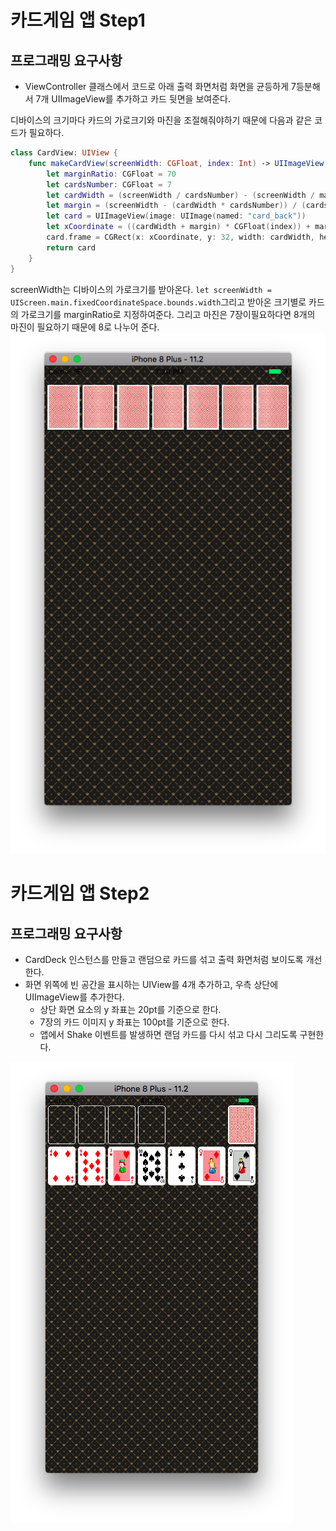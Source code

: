 # 카드게임 앱 Step1
## 프로그래밍 요구사항
* ViewController 클래스에서 코드로 아래 출력 화면처럼 화면을 균등하게 7등분해서 7개 UIImageView를 추가하고 카드 뒷면을 보여준다.

디바이스의 크기마다 카드의 가로크기와 마진을 조절해줘야하기 때문에 다음과 같은 코드가 필요하다.
```swift
class CardView: UIView {
    func makeCardView(screenWidth: CGFloat, index: Int) -> UIImageView {
        let marginRatio: CGFloat = 70
        let cardsNumber: CGFloat = 7
        let cardWidth = (screenWidth / cardsNumber) - (screenWidth / marginRatio)
        let margin = (screenWidth - (cardWidth * cardsNumber)) / (cardsNumber + 1)
        let card = UIImageView(image: UIImage(named: "card_back"))
        let xCoordinate = ((cardWidth + margin) * CGFloat(index)) + margin
        card.frame = CGRect(x: xCoordinate, y: 32, width: cardWidth, height: (screenWidth / cardsNumber) * 1.27)
        return card
    }
}
```
screenWidth는 디바이스의 가로크기를 받아온다. ```let screenWidth = UIScreen.main.fixedCoordinateSpace.bounds.width```그리고 받아온 크기별로
카드의 가로크기를 marginRatio로 지정하여준다. 그리고 마진은 7장이필요하다면 8개의 마진이 필요하기 때문에 8로 나누어 준다.
![Step1](./ScreenShot/step1.png)

# 카드게임 앱 Step2
## 프로그래밍 요구사항
* CardDeck 인스턴스를 만들고 랜덤으로 카드를 섞고 출력 화면처럼 보이도록 개선한다.
* 화면 위쪽에 빈 공간을 표시하는 UIView를 4개 추가하고, 우측 상단에 UIImageView를 추가한다.
     * 상단 화면 요소의 y 좌표는 20pt를 기준으로 한다.
     * 7장의 카드 이미지 y 좌표는 100pt를 기준으로 한다.
     * 앱에서 Shake 이벤트를 발생하면 랜덤 카드를 다시 섞고 다시 그리도록 구현한다.

![Step2](./ScreenShot/step2.png)